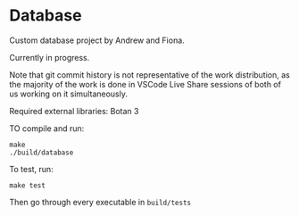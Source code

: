# Database
Custom database project by Andrew and Fiona.

Currently in progress.

Note that git commit history is not representative of the work distribution, as the majority of the work is done in VSCode Live Share sessions of both of us working on it simultaneously.

Required external libraries:
Botan 3

TO compile and run:
```
make
./build/database
```

To test, run:
```
make test
```

Then go through every executable in `build/tests`
